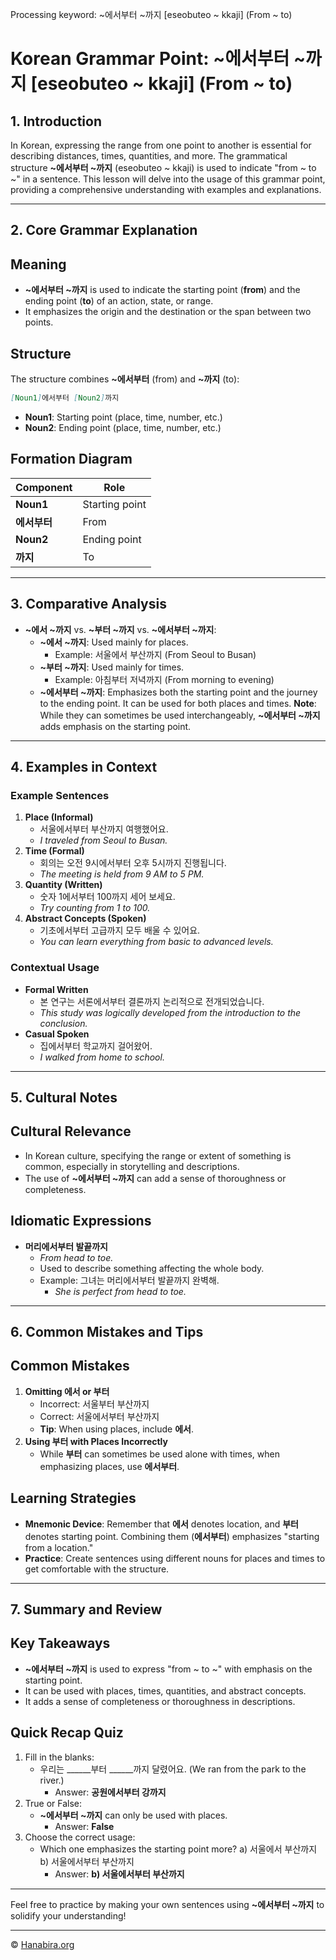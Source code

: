 Processing keyword: ~에서부터 ~까지 [eseobuteo ~ kkaji] (From ~ to)
# Korean Grammar Point: ~에서부터 ~까지 [eseobuteo ~ kkaji] (From ~ to)

## 1. Introduction
In Korean, expressing the range from one point to another is essential for describing distances, times, quantities, and more. The grammatical structure **~에서부터 ~까지** (eseobuteo ~ kkaji) is used to indicate "from ~ to ~" in a sentence. This lesson will delve into the usage of this grammar point, providing a comprehensive understanding with examples and explanations.

---
## 2. Core Grammar Explanation
## Meaning
- **~에서부터 ~까지** is used to indicate the starting point (**from**) and the ending point (**to**) of an action, state, or range.
- It emphasizes the origin and the destination or the span between two points.
## Structure
The structure combines **~에서부터** (from) and **~까지** (to):
```markdown
[Noun1]에서부터 [Noun2]까지
```
- **Noun1**: Starting point (place, time, number, etc.)
- **Noun2**: Ending point (place, time, number, etc.)
## Formation Diagram
| Component        | Role              |
|------------------|-------------------|
| **Noun1**        | Starting point    |
| **에서부터**     | From              |
| **Noun2**        | Ending point      |
| **까지**         | To                |
---
## 3. Comparative Analysis
- **~에서 ~까지** vs. **~부터 ~까지** vs. **~에서부터 ~까지**:
  - **~에서 ~까지**: Used mainly for places.
    - Example: 서울에서 부산까지 (From Seoul to Busan)
  - **~부터 ~까지**: Used mainly for times.
    - Example: 아침부터 저녁까지 (From morning to evening)
  - **~에서부터 ~까지**: Emphasizes both the starting point and the journey to the ending point. It can be used for both places and times.
**Note**: While they can sometimes be used interchangeably, **~에서부터 ~까지** adds emphasis on the starting point.
---
## 4. Examples in Context
### Example Sentences
1. **Place (Informal)**
   - 서울에서부터 부산까지 여행했어요.
   - *I traveled from Seoul to Busan.*
2. **Time (Formal)**
   - 회의는 오전 9시에서부터 오후 5시까지 진행됩니다.
   - *The meeting is held from 9 AM to 5 PM.*
3. **Quantity (Written)**
   - 숫자 1에서부터 100까지 세어 보세요.
   - *Try counting from 1 to 100.*
4. **Abstract Concepts (Spoken)**
   - 기초에서부터 고급까지 모두 배울 수 있어요.
   - *You can learn everything from basic to advanced levels.*
### Contextual Usage
- **Formal Written**
  - 본 연구는 서론에서부터 결론까지 논리적으로 전개되었습니다.
  - *This study was logically developed from the introduction to the conclusion.*
- **Casual Spoken**
  - 집에서부터 학교까지 걸어왔어.
  - *I walked from home to school.*
---
## 5. Cultural Notes
## Cultural Relevance
- In Korean culture, specifying the range or extent of something is common, especially in storytelling and descriptions.
- The use of **~에서부터 ~까지** can add a sense of thoroughness or completeness.
## Idiomatic Expressions
- **머리에서부터 발끝까지**
  - *From head to toe.*
  - Used to describe something affecting the whole body.
  - Example: 그녀는 머리에서부터 발끝까지 완벽해.
    - *She is perfect from head to toe.*
---
## 6. Common Mistakes and Tips
## Common Mistakes
1. **Omitting 에서 or 부터**
   - Incorrect: 서울부터 부산까지
   - Correct: 서울에서부터 부산까지
   - **Tip**: When using places, include **에서**.
2. **Using 부터 with Places Incorrectly**
   - While **부터** can sometimes be used alone with times, when emphasizing places, use **에서부터**.
## Learning Strategies
- **Mnemonic Device**: Remember that **에서** denotes location, and **부터** denotes starting point. Combining them (**에서부터**) emphasizes "starting from a location."
- **Practice**: Create sentences using different nouns for places and times to get comfortable with the structure.
---
## 7. Summary and Review
## Key Takeaways
- **~에서부터 ~까지** is used to express "from ~ to ~" with emphasis on the starting point.
- It can be used with places, times, quantities, and abstract concepts.
- It adds a sense of completeness or thoroughness in descriptions.
## Quick Recap Quiz
1. Fill in the blanks:
   - 우리는 ______부터 ______까지 달렸어요. (We ran from the park to the river.)
     - Answer: **공원에서부터 강까지**
2. True or False:
   - **~에서부터 ~까지** can only be used with places.
     - Answer: **False**
3. Choose the correct usage:
   - Which one emphasizes the starting point more?
     a) 서울에서 부산까지
     b) 서울에서부터 부산까지
     - Answer: **b) 서울에서부터 부산까지**
---
Feel free to practice by making your own sentences using **~에서부터 ~까지** to solidify your understanding!

---
© [Hanabira.org](https://hanabira.org)

